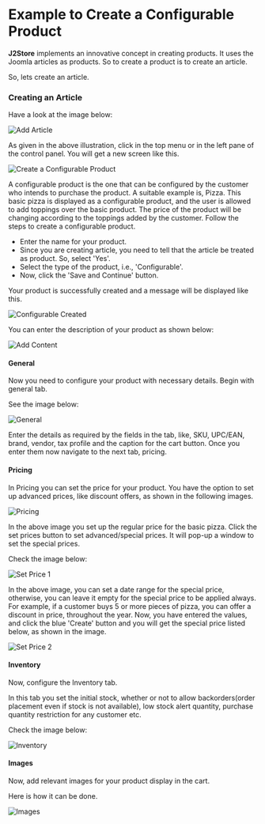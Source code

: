 # Example to Create a Configurable Product

**J2Store** implements an innovative concept in creating products. It uses the Joomla articles as products. So to create a product is to create an article.

So, lets create an article.

### Creating an Article

Have a look at the image below:

![Add Article](add_simple.png)

As given in the above illustration, click in the top menu or in the left pane of the control panel. You will get a new screen like this.

![Create a Configurable Product](conf_create_cart.png)

A configurable product is the one that can be configured by the customer who intends to purchase the product. A suitable example is, Pizza. This basic pizza is displayed as a configurable product, and the user is allowed to add toppings over the basic product. The price of the product will be changing according to the toppings added by the customer. Follow the steps to create a configurable product.

* Enter the name for your product. 
* Since you are creating article, you need to tell that the article be treated as product. So, select 'Yes'. 
* Select the type of the product, i.e., 'Configurable'.
* Now, click the 'Save and Continue' button.

Your product is successfully created and a message will be displayed like this.

![Configurable Created](conf_create_success.png)

You can enter the description of your product as shown below:

![Add Content](conf_add_content.png)

#### General
Now you need to configure your product with necessary details. Begin with general tab.

See the image below:

![General](conf_create_general.png)

Enter the details as required by the fields in the tab, like, SKU, UPC/EAN, brand, vendor, tax profile and the caption for the cart button. Once you enter them now navigate to the next tab, pricing.

#### Pricing
In Pricing you can set the price for your product. You have the option to set up advanced prices, like discount offers, as shown in the following images.

![Pricing](conf_create_pricing.png)

In the above image you set up the regular price for the basic pizza. Click the set prices button to set advanced/special prices. It will pop-up a window to set the special prices.

Check the image below:

![Set Price 1](conf_create_set_price.png)

In the above image, you can set a date range for the special price, otherwise, you can leave it empty for the special price to be applied always. For example, if a customer buys 5 or more pieces of pizza, you can offer a discount in price, throughout the year. Now, you have entered the values, and click the blue 'Create' button and you will get the special price listed below, as shown in the image.

![Set Price 2](conf_create_set_price_2.png)

#### Inventory

Now, configure the Inventory tab.

In this tab you set the initial stock, whether or not to allow backorders(order placement even if stock is not available), low stock alert quantity, purchase quantity restriction for any customer etc. 

Check the image below:

![Inventory](conf_create_inventory.png)

#### Images

Now, add relevant images for your product display in the cart. 

Here is how it can be done.

![Images](conf_create_images.png)








